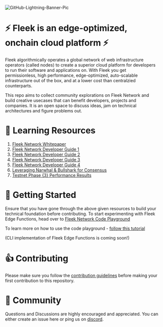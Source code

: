 ![GitHub-Lightning-Banner-Pic](https://github.com/fleekxyz/awesome-fleek/assets/74613246/397a60e3-aa87-4b93-9b79-99416d22019a)

# ⚡ Fleek is an edge-optimized, onchain cloud platform ⚡
Fleek algorithmically operates a global network of web infrastructure operators (called nodes) to create a superior cloud platform for developers to run their software and applications on. With Fleek you get permissionless, high performance, edge-optimized, auto-scalable infrastructure out of the box, and at a lower cost than centralzied counterparts.

This repo aims to collect community explorations on Fleek Network and build creative usecases that can benefit developers, projects and companies. It is an open space to discuss ideas, jam on technical architectures and figure problems out.

# 📖 Learning Resources
1. [Fleek Network Whitepaper](https://fleek.network/whitepaper.pdf)
2. [Fleek Network Developer Guide 1](https://blog.fleek.network/post/fleek-network-developer-guide-part-1/)
3. [Fleek Network Developer Guide 2](https://blog.fleek.network/post/fleek-network-developer-guide-services/)
4. [Fleek Network Developer Guide 3](https://blog.fleek.network/post/fleek-network-developer-guide-js-runtime/)
5. [Fleek Network Developer Guide 4](https://blog.fleek.network/post/fleek-network-developer-guide-cdn/)
6. [Leveraging Narwhal & Bullshark for Consensus](https://blog.fleek.network/post/fleek-network-consensus-narwhal-bullshark/)
7. [Testnet Phase {3} Performance Results](https://x.com/fleek_net/status/1762893623576699071)


# 🔰 Getting Started
Ensure that you have gone through the above given resources to build your technical foundation before contributing.
To start experimenting with Fleek Edge Functions, head over to [Fleek Network Code Playground](https://code-playground.on-fleek.app/)

To learn more on how to use the code playground - [follow this tutorial](https://x.com/fleek_net/status/1753531279432126840)

(CLI implementation of Fleek Edge Functions is coming soon!)


# 👍 Contributing
Please make sure you follow the [contribution guidelines](https://github.com/fleekxyz/awesome-fleek/blob/main/CONTRIBUTING.md) before making your first contribution to this repository.


# 🤝 Community
Questions and Discussions are highly encouraged and appreciated. You can either create an issue here or ping us on [discord](https://discord.gg/fleek).





